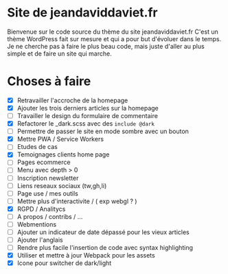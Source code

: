 # Site de jeandaviddaviet.fr

Bienvenue sur le code source du thème du site jeandaviddaviet.fr
C'est un thème WordPress fait sur mesure et qui a pour but d'évoluer dans le temps.
Je ne cherche pas à faire le plus beau code, mais juste d'aller au plus simple et de faire un site qui marche.

# Choses à faire

- [x] Retravailler l'accroche de la homepage
- [x] Ajouter les trois derniers articles sur la homepage
- [ ] Travailler le design du formulaire de commentaire
- [x] Refactorer le _dark.scss avec des `include @dark`
- [ ] Permettre de passer le site en mode sombre avec un bouton
- [x] Mettre PWA / Service Workers
- [ ] Etudes de cas
- [x] Temoignages clients home page
- [ ] Pages ecommerce
- [ ] Menu avec depth > 0
- [ ] Inscription newsletter
- [ ] Liens reseaux sociaux (tw,gh,li)
- [ ] Page use / mes outils
- [ ] Mettre plus d'interactivite / ( exp webgl ? )
- [x] RGPD / Analitycs
- [ ] A propos / contribs / ...
- [ ] Webmentions
- [ ] Ajouter un indicateur de date dépassé pour les vieux articles
- [ ] Ajouter l'anglais
- [ ] Rendre plus facile l'insertion de code avec syntax highlighting
- [x] Utiliser et mettre à jour Webpack pour les assets
- [x] Icone pour switcher de dark/light
